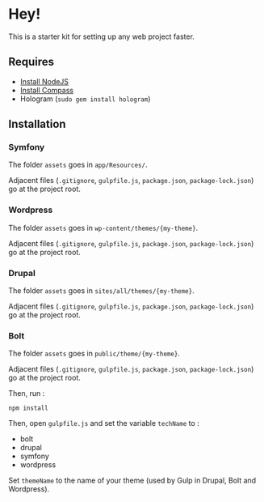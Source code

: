 # Hey!

This is a starter kit for setting up any web project faster.

## Requires

* [Install NodeJS](https://docs.npmjs.com/getting-started/installing-node)
* [Install Compass](http://compass-style.org/install/)
* Hologram (`sudo gem install hologram`)

## Installation

### Symfony
The folder `assets` goes in `app/Resources/`.

Adjacent files (`.gitignore`, `gulpfile.js`, `package.json`, `package-lock.json`) go at the project root.

### Wordpress
The folder `assets` goes in `wp-content/themes/{my-theme}`.

Adjacent files (`.gitignore`, `gulpfile.js`, `package.json`, `package-lock.json`) go at the project root.

### Drupal
The folder `assets` goes in `sites/all/themes/{my-theme}`.

Adjacent files (`.gitignore`, `gulpfile.js`, `package.json`, `package-lock.json`) go at the project root.

### Bolt
The folder `assets` goes in `public/theme/{my-theme}`.

Adjacent files (`.gitignore`, `gulpfile.js`, `package.json`, `package-lock.json`) go at the project root.

Then, run :

`npm install`

Then, open `gulpfile.js` and set the variable `techName` to :
 
 * bolt
 * drupal
 * symfony
 * wordpress
 
Set `themeName` to the name of your theme (used by Gulp in Drupal, Bolt and Wordpress).